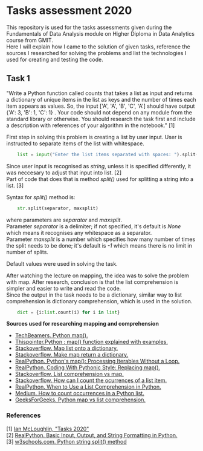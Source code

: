 # Tasks assessment 2020

This repository is used for the tasks assessments given during the Fundamentals of Data Analysis module on Higher Diploma in Data Analytics course from GMIT.\
Here I will explain how I came to the solution of given tasks, reference the sources I researched for solving the problems and list the technologies I used for creating and testing the code.


## Task 1

"Write a Python function called counts that takes a list as input and returns a dictionary of unique items in the list as keys and the number of times each item appears as values. So, the input ['A', 'A', 'B', 'C', 'A'] should have output {'A': 3, 'B': 1, 'C': 1} . Your code should not depend on any module from the standard library or otherwise. You should research the task first and include a description with references of your algorithm in the notebook." [1]

First step in solving this problem is creating a list by user input. User is instructed to separate items of the list with whitespace.

```python
    list = input("Enter the list items separated with spaces: ").split()
```

Since user input is recognised as *string*, unless it is specified differently, it was neccesary to adjust that input into list. [2] \
Part of code that does that is method *split()* used for splitting a string into a list. [3]

Syntax for *split()* method is:

```python
    str.split(separator, maxsplit)
```
where parameters are *separator* and *maxsplit*. \
Parameter *separator* is a delimiter; if not specified, it's default is *None* which means it recognises any whitespace as a separator.\
Parameter *maxsplit* is a number which specifies how many number of times the split needs to be done; it's default is *-1* which means there is no limit in number of splits.

Default values were used in solving the task.

After watching the lecture on mapping, the idea was to solve the problem with map. After research, conclusion is that the list comprehension is simpler and easier to write and read the code.\
 Since the output in the task needs to be a dictionary, similar way to list comprehension is dictionary comprehension, which is used in the solution.  

```python
    dict = {i:list.count(i) for i in list}
```



**Sources used for researching mapping and comprehension**

* [TechBeamers. Python map().](https://www.techbeamers.com/python-map-function/)
* [Thispointer.Python : map() function explained with examples.](https://thispointer.com/python-map-function-explained-with-examples/)
* [Stackoverflow. Map list onto a dictionary.](https://stackoverflow.com/questions/1993840/map-list-onto-dictionary)
* [Stackoverflow. Make map return a dictionary.](https://stackoverflow.com/questions/4863406/make-map-return-a-dictionary)
* [RealPython. Python's map(): Processing Iterables Without a Loop.](https://realpython.com/python-map-function/)
* [RealPython. Coding With Pythonic Style: Replacing map().](https://realpython.com/python-map-function/#coding-with-pythonic-style-replacing-map)
* [Stackoverflow. List comprehension vs map.](https://stackoverflow.com/questions/1247486/list-comprehension-vs-map)
* [Stackoverflow. How can I count the ocurrences of a list item.](https://stackoverflow.com/questions/2600191/how-can-i-count-the-occurrences-of-a-list-item)
* [RealPython. When to Use a List Comprehension in Python.](https://realpython.com/list-comprehension-python/)
* [Medium. How to count occurrences in a Python list.](https://medium.com/better-programming/how-to-count-occurrences-in-a-python-list-f799072538b3)
* [GeeksForGeeks. Python map vs list comprehension.](https://www.geeksforgeeks.org/python-map-vs-list-comprehension/)


### References
[1] [Ian McLoughlin, "Tasks 2020"](https://learnonline.gmit.ie/mod/url/view.php?id=102071) \
[2] [RealPython. Basic Input, Output, and String Formatting in Python.](https://realpython.com/python-input-output/)\
[3] [w3schools.com. Python string split() method](https://www.w3schools.com/python/ref_string_split.asp)




